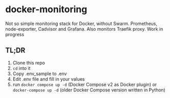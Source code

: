 # docker-monitoring
Not so simple monitoring stack for Docker, without Swarm. Prometheus, node-exporter, Cadvisor and Grafana. Also monitors Traefik proxy. Work in progress

## TL;DR

1. Clone this repo
2. `cd` into it
2. Copy .env_sample to .env
3. Edit .env file and fill in your values
4. run `docker compose up -d` (Docker Compose v2 as Docker plugin) or `docker-compose up -d` (older Docker Compose version written in Python)

